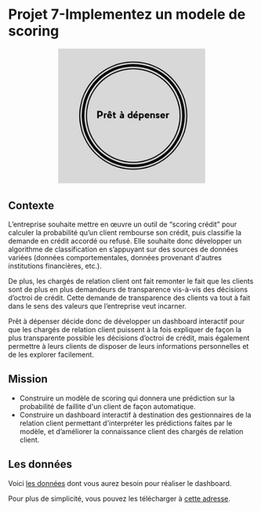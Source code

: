 <p align="center"><h1>Projet 7-Implementez un modele de scoring</h1></p>

<p align="center">
  <img src="https://github.com/mohamedtrabis/Projet-7-Implementez-un-modele-de-scoring/blob/main/Image/depenser.png" width="300" title="hover text">
</p>

## Contexte

L’entreprise souhaite mettre en œuvre un outil de “scoring crédit” pour calculer la probabilité qu’un client rembourse son crédit, puis classifie la demande en crédit accordé ou refusé. Elle souhaite donc développer un algorithme de classification en s’appuyant sur des sources de données variées (données comportementales, données provenant d'autres institutions financières, etc.).

De plus, les chargés de relation client ont fait remonter le fait que les clients sont de plus en plus demandeurs de transparence vis-à-vis des décisions d’octroi de crédit. Cette demande de transparence des clients va tout à fait dans le sens des valeurs que l’entreprise veut incarner.

Prêt à dépenser décide donc de développer un dashboard interactif pour que les chargés de relation client puissent à la fois expliquer de façon la plus transparente possible les décisions d’octroi de crédit, mais également permettre à leurs clients de disposer de leurs informations personnelles et de les explorer facilement. 

## Mission

- Construire un modèle de scoring qui donnera une prédiction sur la probabilité de faillite d'un client de façon automatique.
- Construire un dashboard interactif à destination des gestionnaires de la relation client permettant d'interpréter les prédictions faites par le modèle, et d’améliorer la connaissance client des chargés de relation client.

## Les données
<p>Voici <a href="https://www.kaggle.com/c/home-credit-default-risk/data">les données</a> dont vous aurez besoin pour réaliser le dashboard. </p>
</p>Pour plus de simplicité, vous pouvez les télécharger à <a href="https://s3-eu-west-1.amazonaws.com/static.oc-static.com/prod/courses/files/Parcours_data_scientist/Projet+-+Impl%C3%A9menter+un+mod%C3%A8le+de+scoring/Projet+Mise+en+prod+-+home-credit-default-risk.zip">cette adresse</a>.</p>

